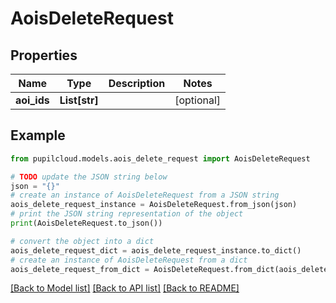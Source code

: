 # AoisDeleteRequest


## Properties

Name | Type | Description | Notes
------------ | ------------- | ------------- | -------------
**aoi_ids** | **List[str]** |  | [optional] 

## Example

```python
from pupilcloud.models.aois_delete_request import AoisDeleteRequest

# TODO update the JSON string below
json = "{}"
# create an instance of AoisDeleteRequest from a JSON string
aois_delete_request_instance = AoisDeleteRequest.from_json(json)
# print the JSON string representation of the object
print(AoisDeleteRequest.to_json())

# convert the object into a dict
aois_delete_request_dict = aois_delete_request_instance.to_dict()
# create an instance of AoisDeleteRequest from a dict
aois_delete_request_from_dict = AoisDeleteRequest.from_dict(aois_delete_request_dict)
```
[[Back to Model list]](../README.md#documentation-for-models) [[Back to API list]](../README.md#documentation-for-api-endpoints) [[Back to README]](../README.md)


